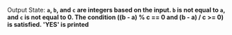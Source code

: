 Output State: **`a`, `b`, and `c` are integers based on the input. `b` is not equal to `a`, and `c` is not equal to 0. The condition ((b - a) % c == 0 and (b - a) / c >= 0) is satisfied. 'YES' is printed**
